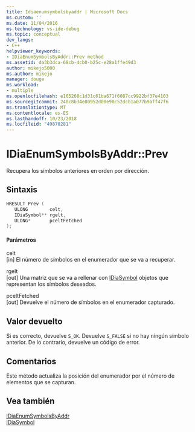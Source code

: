 ```yaml
---
title: Idiaenumsymbolsbyaddr | Microsoft Docs
ms.custom: ''
ms.date: 11/04/2016
ms.technology: vs-ide-debug
ms.topic: conceptual
dev_langs:
- C++
helpviewer_keywords:
- IDiaEnumSymbolsByAddr::Prev method
ms.assetid: da3b3dca-68cb-4cb0-b25c-e28a1ffe49d3
author: mikejo5000
ms.author: mikejo
manager: douge
ms.workload:
- multiple
ms.openlocfilehash: e165268c1d31c61ba671f6087cc9922bf37e4103
ms.sourcegitcommit: 240c8b34e80952d00e90c52dcb1a077b9aff47f6
ms.translationtype: MT
ms.contentlocale: es-ES
ms.lasthandoff: 10/23/2018
ms.locfileid: "49870281"
---
```

# <a name="idiaenumsymbolsbyaddrprev"></a>IDiaEnumSymbolsByAddr::Prev
Recupera los símbolos anteriores en orden por dirección.  
  
## <a name="syntax"></a>Sintaxis  
  
```C++  
HRESULT Prev (   
   ULONG        celt,   
   IDiaSymbol** rgelt,  
   ULONG*       pceltFetched  
);  
```  
  
#### <a name="parameters"></a>Parámetros  
 celt  
 [in] El número de símbolos en el enumerador que se va a recuperar.  
  
 rgelt  
 [out] Una matriz que se va a rellenar con [IDiaSymbol](../../debugger/debug-interface-access/idiasymbol.md) objetos que representan los símbolos deseados.  
  
 pceltFetched  
 [out] Devuelve el número de símbolos en el enumerador capturado.  
  
## <a name="return-value"></a>Valor devuelto  
 Si es correcto, devuelve `S_OK`. Devuelve `S_FALSE` si no hay ningún símbolo anterior. De lo contrario, devuelve un código de error.  
  
## <a name="remarks"></a>Comentarios  
 Este método actualiza la posición del enumerador por el número de elementos que se capturan.  
  
## <a name="see-also"></a>Vea también  
 [IDiaEnumSymbolsByAddr](../../debugger/debug-interface-access/idiaenumsymbolsbyaddr.md)   
 [IDiaSymbol](../../debugger/debug-interface-access/idiasymbol.md)
